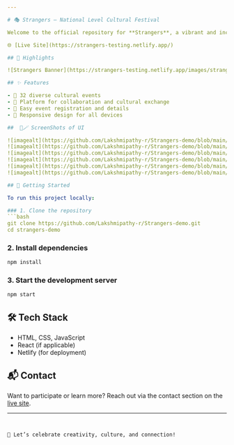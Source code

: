 ```yaml
---

# 🎭 Strangers – National Level Cultural Festival

Welcome to the official repository for **Strangers**, a vibrant and inclusive cultural festival organized by the **Rotaract Club of Chennai Radiance Raisers**. This dynamic celebration brings together creativity, talent, and friendship through 32 unique events designed to inspire and connect participants from across the country.

🌐 [Live Site](https://strangers-testing.netlify.app/)

## 📸 Highlights

![Strangers Banner](https://strangers-testing.netlify.app/images/stranger%20titlee%20001.png)

## ✨ Features

- 🎨 32 diverse cultural events
- 🤝 Platform for collaboration and cultural exchange
- 📅 Easy event registration and details
- 📱 Responsive design for all devices

##  📸🪄 ScreenShots of UI

![imagealt](https://github.com/Lakshmipathy-r/Strangers-demo/blob/main/ScreenShots/Screenshot%202025-08-17%20132139.png?raw=true) <br><br>
![imagealt](https://github.com/Lakshmipathy-r/Strangers-demo/blob/main/ScreenShots/Screenshot%202025-08-17%20132155.png?raw=true) <br><br>
![imagealt](https://github.com/Lakshmipathy-r/Strangers-demo/blob/main/ScreenShots/Screenshot%202025-08-17%20132219.png?raw=true) <br><br>
![imagealt](https://github.com/Lakshmipathy-r/Strangers-demo/blob/main/ScreenShots/Screenshot%202025-08-17%20132235.png?raw=true)<br><br>
![imagealt](https://github.com/Lakshmipathy-r/Strangers-demo/blob/main/ScreenShots/Screenshot%202025-08-17%20132301.png?raw=true)<br><br>
![imagealt](https://github.com/Lakshmipathy-r/Strangers-demo/blob/main/ScreenShots/Screenshot%202025-08-17%20132314.png?raw=true)<br><br>

## 🚀 Getting Started

To run this project locally:

### 1. Clone the repository
```bash
git clone https://github.com/Lakshmipathy-r/Strangers-demo.git
cd strangers-demo
```

### 2. Install dependencies
```bash
npm install
```

### 3. Start the development server
```bash
npm start
```

## 🛠️ Tech Stack

- HTML, CSS, JavaScript
- React (if applicable)
- Netlify (for deployment)

## 📬 Contact

Want to participate or learn more? Reach out via the contact section on the [live site](https://strangers-testing.netlify.app/).

---
```


🎉 Let’s celebrate creativity, culture, and connection!

